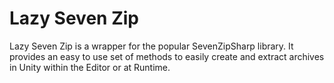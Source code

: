 # Lazy Seven Zip
Lazy Seven Zip is a wrapper for the popular SevenZipSharp library. It provides an easy to use set of methods to easily create and extract archives in Unity within the Editor or at Runtime.
